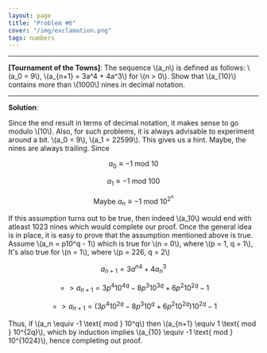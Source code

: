 ```yaml
---
layout: page
title: "Problem #6"
cover: "/img/exclamation.png"
tags: numbers
---
```


---

**[Tournament of the Towns]**: The sequence \\(a_n\\) is defined as follows: \\(a_0 = 9\\), \\(a_{n+1} = 3a^4 + 4a^3\\) for \\(n > 0\\). Show that \\(a_{10}\\) contains more than \\(1000\\) nines in decimal notation.

---

**Solution**:

Since the end result in terms of decimal notation, it makes sense to go modulo \\(10\\). Also, for such problems, it is always advisable to experiment around a bit. \\(a_0 = 9\\), \\(a_1 = 22599\\). This gives us a hint. Maybe, the nines are always trailing. Since 

$$a_0 \equiv -1 \text{ mod } 10$$

$$a_1 \equiv -1 \text{ mod } 100$$

$$\text{Maybe } a_n \equiv -1 \text{ mod } 10^{2^n}$$

If this assumption turns out to be true, then indeed \\(a_10\\) would end with atleast 1023 nines which would complete our proof. Once the general idea is in place, it is easy to prove that the assumption mentioned above is true. Assume \\(a_n = p10^q - 1\\) which is true for \\(n = 0\\), where \\(p = 1, q = 1\\), It's also true for \\(n = 1\\), where \\(p = 226, q = 2\\)  

$$a_{n+1} = 3{a^n}^4 + 4{a_n}^3$$

$$=> a_{n+1} = 3p^4 10^{4q} - 8p^3 10^{3q} + 6p^2 10^{2q} - 1$$

$$=> a_{n+1} = (3p^4 10^{2q} - 8p^3 10^{q} + 6p^2 10^{2q})10^{2q} - 1$$

Thus, if \\(a_n \equiv -1 \text{ mod } 10^q\\) then \\(a_{n+1} \equiv 1 \text{ mod } 10^{2q}\\), which by induction implies \\(a_{10} \equiv -1 \text{ mod } 10^{1024}\\), hence completing out proof.
